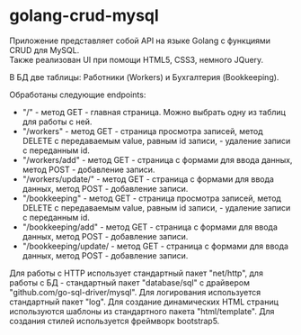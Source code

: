 # golang-crud-mysql

Приложение представляет собой API на языке Golang с функциями CRUD для MySQL. <br>
Также реализован UI при помощи HTML5, CSS3, немного JQuery.

В БД две таблицы: Работники (Workers) и Бухгалтерия (Bookkeeping).

Обработаны следующие endpoints:
* "/" - метод GET - главная страница. Можно выбрать одну из таблиц для работы с ней.
* "/workers" - метод GET - страница просмотра записей, метод DELETE с передаваемым value, равным id записи, - удаление записи с переданным id.
* "/workers/add" - метод GET - страница с формами для ввода данных, метод POST - добавление записи.
* "/workers/update/" - метод GET - страница с формами для ввода данных, метод POST - добавление записи.
* "/bookkeeping" -  метод GET - страница просмотра записей, метод DELETE с передаваемым value, равным id записи, - удаление записи с переданным id.
* "/bookkeeping/add" - метод GET - страница с формами для ввода данных, метод POST - добавление записи.
* "/bookkeeping/update/ -  метод GET - страница с формами для ввода данных, метод POST - добавление записи.

Для работы с HTTP использует стандартный пакет "net/http", для работы с БД - стандартный пакет "database/sql" с драйвером "github.com/go-sql-driver/mysql".
Для логирования используется стандартный пакет "log".
Для создание динамических HTML страниц используются шаблоны из стандартного пакета "html/template".
Для создания стилей используется фреймворк bootstrap5.
